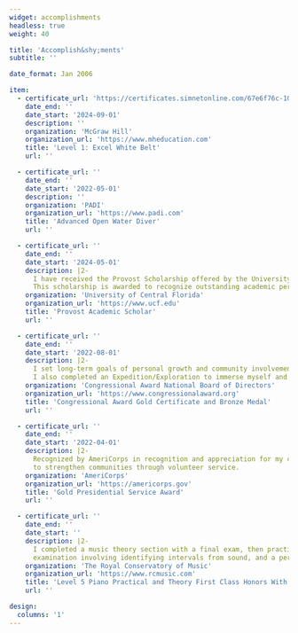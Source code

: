 ```yaml
---
widget: accomplishments
headless: true
weight: 40

title: 'Accomplish&shy;ments'
subtitle: ''

date_format: Jan 2006

item:
  - certificate_url: 'https://certificates.simnetonline.com/67e6f76c-101c-4950-a8fd-7d80e45008c0#acc.Fml9dKrY'
    date_end: ''
    date_start: '2024-09-01'
    description: ''
    organization: 'McGraw Hill'
    organization_url: 'https://www.mheducation.com'
    title: 'Level 1: Excel White Belt'
    url: ''

  - certificate_url: ''
    date_end: ''
    date_start: '2022-05-01'
    description: ''
    organization: 'PADI'
    organization_url: 'https://www.padi.com'
    title: 'Advanced Open Water Diver'
    url: ''

  - certificate_url: ''
    date_end: ''
    date_start: '2024-05-01'
    description: |2-
      I have received the Provost Scholarship offered by the University of Central Florida.
      This scholarship is awarded to recognize outstanding academic performance prior to entering college.
    organization: 'University of Central Florida'
    organization_url: 'https://www.ucf.edu'
    title: 'Provost Academic Scholar'
    url: ''

  - certificate_url: ''
    date_end: ''
    date_start: '2022-08-01'
    description: |2-
      I set long-term goals of personal growth and community involvement.
      I also completed an Expedition/Exploration to immerse myself and leave my daily routine and discover the unfamiliar.
    organization: 'Congressional Award National Board of Directors'
    organization_url: 'https://www.congressionalaward.org'
    title: 'Congressional Award Gold Certificate and Bronze Medal'
    url: ''

  - certificate_url: ''
    date_end: ''
    date_start: '2022-04-01'
    description: |2-
      Recognized by AmeriCorps in recognition and appreciation for my commitment
      to strengthen communities through volunteer service.
    organization: 'AmeriCorps'
    organization_url: 'https://americorps.gov'
    title: 'Gold Presidential Service Award'
    url: ''

  - certificate_url: ''
    date_end: ''
    date_start: ''
    description: |2-
      I completed a music theory section with a final exam, then practiced to complete a practical
      examination involving identifying intervals from sound, and a performance of 5 pieces.
    organization: 'The Royal Conservatory of Music'
    organization_url: 'https://www.rcmusic.com'
    title: 'Level 5 Piano Practical and Theory First Class Honors With Distinction'
    url: ''

design:
  columns: '1'
---
```

